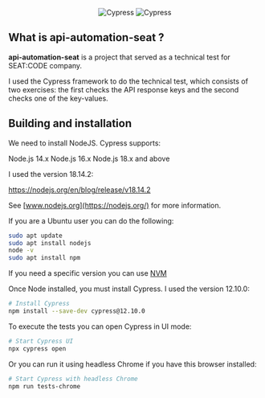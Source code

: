 <p align="center">
  <img alt="Cypress" src="https://i.imgur.com/mxWKasN.png">

  <img alt="Cypress" src="https://www.volkswagenag.com/presence/news/2019/07/SEAT-from-hardware-to-software_08_HQ.jpg.x_632.y_1000.trans">
</p>



## What is api-automation-seat ?

<b>api-automation-seat</b> is a project that served as a technical test
for SEAT:CODE company.

I used the Cypress framework to do the technical test, which consists
of two exercises: the first checks the API response keys and the second checks one of the key-values. 

## Building and installation

We need to install NodeJS. Cypress supports:

Node.js 14.x
Node.js 16.x
Node.js 18.x and above 

I used the version 18.14.2:

https://nodejs.org/en/blog/release/v18.14.2

See [www.nodejs.org](https://nodejs.org/) for more information.

If you are a Ubuntu user you can do the following:

```sh
sudo apt update
sudo apt install nodejs
node -v
sudo apt install npm
```

If you need a specific version you can use [NVM](https://gndx.dev/blog/instalar-nvm-en-ubuntu-20-04/)

Once Node installed, you must install Cypress. I used the version 12.10.0: 

```sh
# Install Cypress
npm install --save-dev cypress@12.10.0
```

To execute the tests you can open Cypress in UI mode:

```sh
# Start Cypress UI
npx cypress open
```

Or you can run it using headless Chrome if you have this browser installed:

```sh
# Start Cypress with headless Chrome
npm run tests-chrome
```